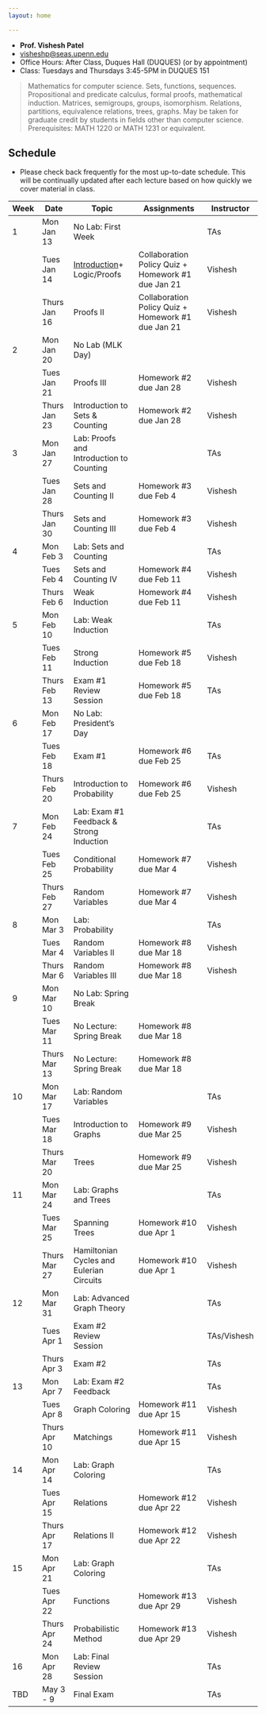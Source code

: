 ```yaml
---
layout: home

---
```


<div class="wrapper" markdown="0"><div class="footer-col-wrapper">
<div class="footer-col two-col-1">
    <ul class="contact-list">
        <li><b>Prof. Vishesh Patel</b></li>
        <li><a href="mailto:visheshp@seas.upenn.edu">visheshp@seas.upenn.edu</a></li>
        <li>Office Hours: After Class, Duques Hall (DUQUES) (or by appointment)</li>
        <li>Class: Tuesdays and Thursdays 3:45-5PM in DUQUES 151</li>
    </ul>
</div>
</div></div>

> Mathematics for computer science. Sets, functions, sequences. Propositional and predicate calculus, formal proofs, mathematical induction. Matrices, semigroups, groups, isomorphism. Relations, partitions, equivalence relations, trees, graphs. May be taken for graduate credit by students in fields other than computer science. Prerequisites: MATH 1220 or MATH 1231 or equivalent.

## Schedule  ##

- Please check back frequently for the most up-to-date schedule. This will be continually updated after each lecture based on how quickly we cover material in class.

<div style="font-size:90%">

| Week | Date         | Topic                                     | Assignments                        | Instructor |
|------|--------------|-------------------------------------------|-------------------------------------|------------|
| 1    | Mon Jan 13   | No Lab: First Week                        |                                     | TAs        |
|      | Tues Jan 14  | [Introduction](assets/files/Lecture114Presentation.pptx.pdf)+ Logic/Proofs              | Collaboration Policy Quiz + Homework #1 due Jan 21 | Vishesh    |
|      | Thurs Jan 16 | Proofs II                                | Collaboration Policy Quiz + Homework #1 due Jan 21 | Vishesh    |
| 2    | Mon Jan 20   | No Lab (MLK Day)                         |                                     |            |
|      | Tues Jan 21  | Proofs III                               | Homework #2 due Jan 28             | Vishesh    |
|      | Thurs Jan 23 | Introduction to Sets & Counting          | Homework #2 due Jan 28             | Vishesh    |
| 3    | Mon Jan 27   | Lab: Proofs and Introduction to Counting |                                     | TAs        |
|      | Tues Jan 28  | Sets and Counting II                     | Homework #3 due Feb 4              | Vishesh    |
|      | Thurs Jan 30 | Sets and Counting III                    | Homework #3 due Feb 4              | Vishesh    |
| 4    | Mon Feb 3    | Lab: Sets and Counting                   |                                     | TAs        |
|      | Tues Feb 4   | Sets and Counting IV                     | Homework #4 due Feb 11             | Vishesh    |
|      | Thurs Feb 6  | Weak Induction                           | Homework #4 due Feb 11             | Vishesh    |
| 5    | Mon Feb 10   | Lab: Weak Induction                      |                                     | TAs        |
|      | Tues Feb 11  | Strong Induction                         | Homework #5 due Feb 18             | Vishesh    |
|      | Thurs Feb 13 | Exam #1 Review Session                   | Homework #5 due Feb 18             | TAs        |
| 6    | Mon Feb 17   | No Lab: President’s Day                  |                                     |            |
|      | Tues Feb 18  | Exam #1                                  | Homework #6 due Feb 25             | TAs        |
|      | Thurs Feb 20 | Introduction to Probability              | Homework #6 due Feb 25             | Vishesh    |
| 7    | Mon Feb 24   | Lab: Exam #1 Feedback & Strong Induction |                                     | TAs        |
|      | Tues Feb 25  | Conditional Probability                  | Homework #7 due Mar 4              | Vishesh    |
|      | Thurs Feb 27 | Random Variables                         | Homework #7 due Mar 4              | Vishesh    |
| 8    | Mon Mar 3    | Lab: Probability                         |                                     | TAs        |
|      | Tues Mar 4   | Random Variables II                      | Homework #8 due Mar 18             | Vishesh    |
|      | Thurs Mar 6  | Random Variables III                     | Homework #8 due Mar 18             | Vishesh    |
| 9    | Mon Mar 10   | No Lab: Spring Break                     |                                     |            |
|      | Tues Mar 11  | No Lecture: Spring Break                 | Homework #8 due Mar 18             |            |
|      | Thurs Mar 13 | No Lecture: Spring Break                 | Homework #8 due Mar 18             |            |
| 10   | Mon Mar 17   | Lab: Random Variables                    |                                     | TAs        |
|      | Tues Mar 18  | Introduction to Graphs                   | Homework #9 due Mar 25             | Vishesh    |
|      | Thurs Mar 20 | Trees                                    | Homework #9 due Mar 25             | Vishesh    |
| 11   | Mon Mar 24   | Lab: Graphs and Trees                    |                                     | TAs        |
|      | Tues Mar 25  | Spanning Trees                           | Homework #10 due Apr 1             | Vishesh    |
|      | Thurs Mar 27 | Hamiltonian Cycles and Eulerian Circuits | Homework #10 due Apr 1             | Vishesh    |
| 12   | Mon Mar 31   | Lab: Advanced Graph Theory               |                                     | TAs        |
|      | Tues Apr 1   | Exam #2 Review Session                   |                                     | TAs/Vishesh|
|      | Thurs Apr 3  | Exam #2                                  |                                     | TAs        |
| 13   | Mon Apr 7    | Lab: Exam #2 Feedback                    |                                     | TAs        |
|      | Tues Apr 8   | Graph Coloring                           | Homework #11 due Apr 15            | Vishesh    |
|      | Thurs Apr 10 | Matchings                                | Homework #11 due Apr 15            | Vishesh    |
| 14   | Mon Apr 14   | Lab: Graph Coloring                      |                                     | TAs        |
|      | Tues Apr 15  | Relations                                | Homework #12 due Apr 22            | Vishesh    |
|      | Thurs Apr 17 | Relations II                             | Homework #12 due Apr 22            | Vishesh    |
| 15   | Mon Apr 21   | Lab: Graph Coloring                      |                                     | TAs        |
|      | Tues Apr 22  | Functions                                | Homework #13 due Apr 29            | Vishesh    |
|      | Thurs Apr 24 | Probabilistic Method                     | Homework #13 due Apr 29            | Vishesh    |
| 16   | Mon Apr 28   | Lab: Final Review Session                |                                     | TAs        |
| TBD  | May 3 - 9    | Final Exam                               |                                     | TAs        |

</div>
